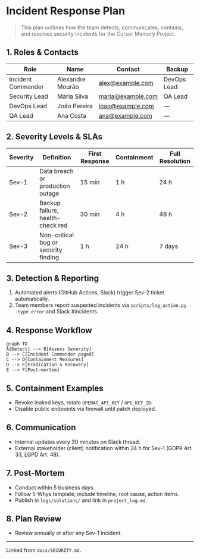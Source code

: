 # Incident Response Plan

> This plan outlines how the team detects, communicates, contains, and resolves security incidents for the Cursor Memory Project.

## 1. Roles & Contacts
| Role | Name | Contact | Backup |
|------|------|---------|--------|
| Incident Commander | Alexandre Mourão | alex@example.com | DevOps Lead |
| Security Lead | Maria Silva | maria@example.com | QA Lead |
| DevOps Lead | João Pereira | joao@example.com | — |
| QA Lead | Ana Costa | ana@example.com | — |

## 2. Severity Levels & SLAs
| Severity | Definition | First Response | Containment | Full Resolution |
|----------|------------|---------------|------------|-----------------|
| Sev-1 | Data breach or production outage | 15 min | 1 h | 24 h |
| Sev-2 | Backup failure, health-check red | 30 min | 4 h | 48 h |
| Sev-3 | Non-critical bug or security finding | 1 h | 24 h | 7 days |

## 3. Detection & Reporting
1. Automated alerts (GitHub Actions, Slack) trigger Sev-2 ticket automatically.
2. Team members report suspected incidents via `scripts/log_action.py --type error` and Slack #incidents.

## 4. Response Workflow
```mermaid
graph TD
A[Detect] --> B[Assess Severity]
B --> C[Incident Commander paged]
C --> D[Containment Measures]
D --> E[Eradication & Recovery]
E --> F[Post-mortem]
```

## 5. Containment Examples
* Revoke leaked keys, rotate `OPENAI_API_KEY` / `GPG_KEY_ID`.
* Disable public endpoints via firewall until patch deployed.

## 6. Communication
* Internal updates every 30 minutes on Slack thread.
* External stakeholder (client) notification within 24 h for Sev-1 (GDPR Art. 33, LGPD Art. 48).

## 7. Post-Mortem
* Conduct within 5 business days.
* Follow 5-Whys template; include timeline, root cause, action items.
* Publish in `logs/solutions/` and link in `project_log.md`.

## 8. Plan Review
* Review annually or after any Sev-1 incident.

---

Linked from `docs/SECURITY.md`. 